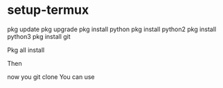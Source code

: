 # setup-termux
pkg update
pkg upgrade
pkg install python
pkg install python2
pkg install python3
pkg install git

Pkg all install

Then

now you git clone You can use 

